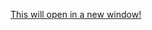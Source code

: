 <!--
<div align="center">
	<a href="https://www.youtube.com/channel/UCzXKCmQJmO3D3gCOCD-ticQ/featured" target="_blank" rel="noopener noreferrer">
    <img src="https://komarev.com/ghpvc/?username=DMGHa"/>
	</a>
</div>
  
-->
<a href="http://www.example.com/" target="_blank" rel="noopener noreferrer">This will open in a new window!</a>
